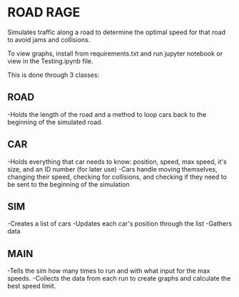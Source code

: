 # ROAD RAGE

Simulates traffic along a road to determine the optimal speed for that road to avoid jams and collisions.

To view graphs, install from requirements.txt and run jupyter notebook or view in the Testing.ipynb file.

This is done through 3 classes:

## ROAD

-Holds the length of the road and a method to loop cars back to the beginning of the simulated road.

## CAR

-Holds everything that car needs to know: position, speed, max speed, it's size, and an ID number (for later use)
-Cars handle moving themselves, changing their speed, checking for collisions, and checking if they need to be sent to the beginning of the simulation

## SIM

-Creates a list of cars
-Updates each car's position through the list
-Gathers data


## MAIN

-Tells the sim how many times to run and with what input for the max speeds.
-Collects the data from each run to create graphs and calculate the best speed limit.
